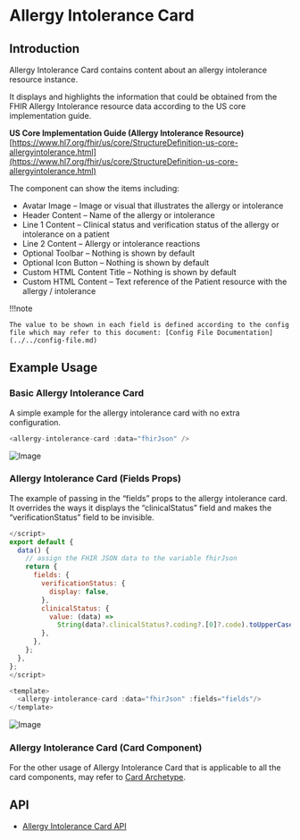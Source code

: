 # Allergy Intolerance Card

## Introduction

Allergy Intolerance Card contains content about an allergy intolerance resource instance.

It displays and highlights the information that could be obtained from the FHIR Allergy Intolerance resource data according to the US core implementation guide.

**US Core Implementation Guide (Allergy Intolerance Resource)**<br/>
[https://www.hl7.org/fhir/us/core/StructureDefinition-us-core-allergyintolerance.html](https://www.hl7.org/fhir/us/core/StructureDefinition-us-core-allergyintolerance.html)

The component can show the items including:

- Avatar Image – Image or visual that illustrates the allergy or intolerance
- Header Content – Name of the allergy or intolerance
- Line 1 Content – Clinical status and verification status of the allergy or intolerance on a patient
- Line 2 Content – Allergy or intolerance reactions
- Optional Toolbar – Nothing is shown by default
- Optional Icon Button – Nothing is shown by default
- Custom HTML Content Title – Nothing is shown by default
- Custom HTML Content – Text reference of the Patient resource with the allergy / intolerance

!!!note

    The value to be shown in each field is defined according to the config file which may refer to this document: [Config File Documentation](../../config-file.md)

## Example Usage

### Basic Allergy Intolerance Card

A simple example for the allergy intolerance card with no extra configuration.

```javascript linenums="1"
<allergy-intolerance-card :data="fhirJson" />
```

<script setup>
import allergyCard from "./template/allergy-intolerance-card.vue"

// import "bootstrap/dist/css/bootstrap.min.css"
</script>

 <ClientOnly>
  <allergyCard />
</ClientOnly>

![Image](img/1.jpg)

### Allergy Intolerance Card (Fields Props)

The example of passing in the “fields” props to the allergy intolerance card. It overrides the ways it displays the “clinicalStatus” field and makes the “verificationStatus” field to be invisible.

```javascript linenums="1"
</script>
export default {
  data() {
    // assign the FHIR JSON data to the variable fhirJson
    return {
      fields: {
        verificationStatus: {
          display: false,
        },
        clinicalStatus: {
          value: (data) =>
            String(data?.clinicalStatus?.coding?.[0]?.code).toUpperCase(),
        },
      },
    };
  },
};
</script>

<template>
  <allergy-intolerance-card :data="fhirJson" :fields="fields"/>
</template>
```

![Image](img/2.jpg)

### Allergy Intolerance Card (Card Component)

For the other usage of Allergy Intolerance Card that is applicable to all the card components, may refer to [Card Archetype](../archetype-card/archetype-card.md).

## API

- [Allergy Intolerance Card API](../../components-api/allergy-intolerance-card.md)
